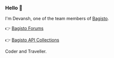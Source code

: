 ### Hello 👋

I'm Devansh, one of the team members of [Bagisto](https://github.com/bagisto/bagisto).

👉 [Bagisto Forums](https://forums.bagisto.com/)

👉 [Bagisto API Collections](https://documenter.getpostman.com/view/3331344/TWDZJwn3#1a17e9a8-1877-46f3-8c0e-4778893f8243)

Coder and Traveller.
